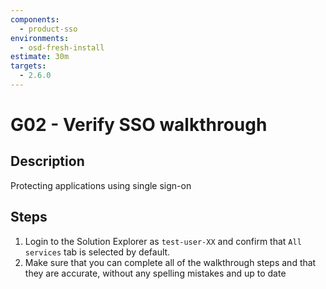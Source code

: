 ```yaml
---
components:
  - product-sso
environments:
  - osd-fresh-install
estimate: 30m
targets:
  - 2.6.0
---
```


# G02 - Verify SSO walkthrough

## Description

Protecting applications using single sign-on

## Steps

1. Login to the Solution Explorer as `test-user-XX` and confirm that `All services` tab is selected by default.
2. Make sure that you can complete all of the walkthrough steps and that they are accurate, without any spelling mistakes and up to date
